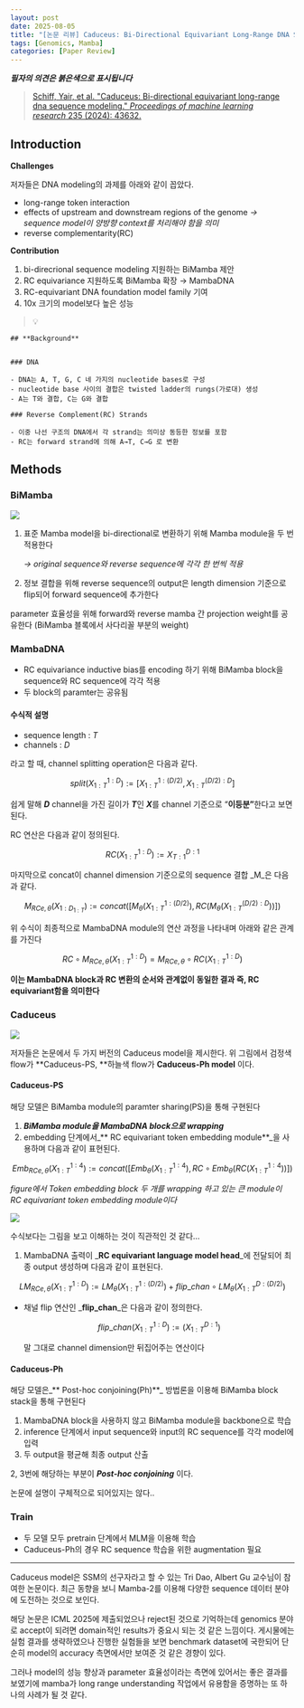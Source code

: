 ```yaml
---
layout: post
date: 2025-08-05
title: "[논문 리뷰] Caduceus: Bi-Directional Equivariant Long-Range DNA Sequence Modeling"
tags: [Genomics, Mamba]
categories: [Paper Review]
---
```


<span class="notion-red">_**필자의 의견은 붉은색으로 표시됩니다**_</span>


> [Schiff, Yair, et al. "Caduceus: Bi-directional equivariant long-range dna sequence modeling." ](https://pmc.ncbi.nlm.nih.gov/articles/PMC12189541/)[_Proceedings of machine learning research_](https://pmc.ncbi.nlm.nih.gov/articles/PMC12189541/)[ 235 (2024): 43632.](https://pmc.ncbi.nlm.nih.gov/articles/PMC12189541/)



## Introduction


**Challenges**


저자들은 DNA modeling의 과제를 아래와 같이 꼽았다.

- long-range token interaction
- effects of upstream and downstream regions of the genome 
_→ sequence model이 양방향 context를 처리해야 함을 의미_
- reverse complementarity(RC)

**Contribution**

1. bi-direcrional sequence modeling 지원하는 BiMamba 제안
1. RC equivariance 지원하도록 BiMamba 확장 → MambaDNA
1. RC-equivariant DNA foundation model family 기여
1. 10x 크기의 model보다 높은 성능

> 💡 


	## **Background**


	### DNA

	- DNA는 A, T, G, C 네 가지의 nucleotide bases로 구성
	- nucleotide base 사이의 결합은 twisted ladder의 rungs(가로대) 생성
	- A는 T와 결합, C는 G와 결합

	### Reverse Complement(RC) Strands

	- 이중 나선 구조의 DNA에서 각 strand는 의미상 동등한 정보를 포함
	- RC는 forward strand에 의해 A→T, C→G 로 변환


## Methods



### BiMamba


![](https://prod-files-secure.s3.us-west-2.amazonaws.com/542b861c-36a8-4051-84e5-8804b6728dba/2c247d59-7815-4980-99f0-8f0d21f445a7/image.png?X-Amz-Algorithm=AWS4-HMAC-SHA256&X-Amz-Content-Sha256=UNSIGNED-PAYLOAD&X-Amz-Credential=ASIAZI2LB4666WVWZFVA%2F20251005%2Fus-west-2%2Fs3%2Faws4_request&X-Amz-Date=20251005T131323Z&X-Amz-Expires=3600&X-Amz-Security-Token=IQoJb3JpZ2luX2VjENz%2F%2F%2F%2F%2F%2F%2F%2F%2F%2FwEaCXVzLXdlc3QtMiJIMEYCIQD1l9PqaFAYEgM5Np%2FCaNI5CfGqEfGFJ1o833SHupODuAIhAMGRhvHGHj%2BTjMWM420xSf%2FhtEa39PCgeo%2FAJuvSdlQCKv8DCHQQABoMNjM3NDIzMTgzODA1Igw9eqBxVH7mc0Q%2Fm1Mq3APVykNolr%2B9WcRezBRkTqOqb7nJwW4ojsCkTdZ%2FI70CUe8ST6Gy4FTuWeeZZs%2B%2BV9OcoHLNz4UjCxlQIVjwfs%2BIhsk3HCTh4ccXLJ05YN%2Fx%2B7QDVUhumWtHYPk94fPyJwxBRnHw9xzyE660O9da8KXkY80QDnuZdmX1Lot1ALkU2oOXVOT0rWtikzJsD9A0ZC%2BlgS3wf72%2F9ovGe3tUnAnBecA9RbUo6Fifi80EQao9Aqp%2BVDvXIB9kbH3IkG%2B9e2OkVHv3lcozwMiLVdzyYiZvD%2BPyARNj6wGqhtMx5yKE9GQNQ9VoXupeqeVpay7EuBoal4wVBTeA1omB2amQWHKCwRjBkuODKIKrZzgQtGb7qRniFoY336IZcbcLKLPx9E%2FYvizbQmwSOV6YAFqFRTPhjsg8pfGtDO%2FHhdnNXkcNnTvxIV4KScWoVLYQzFeSwGu6GUFAQ%2FK5qRuCd6JasjlIfKoLmTTd5jvPHhUt23pz7dHJXSnQpduru51knCp1qdGZLxPUlrJmGJwKU71aThYCSduJbjiP2pwUrTSb7%2BWJThlMkluY8G1MlrZnU%2BTDZajkhHmq%2Fh%2B6MRVdnoaMwVhZQMDWeeaq7NQW14utqURMP9FgXFPVY933EcvsKTDlqInHBjqkAchFmkcbkGCmbODi3%2B3BFNVG64EmwQGvkQhcdFeDVR9xAnbdOA%2FxaDe4w4o%2FwygK9vzZUb0lpqNiaNKf7doEcOGhxLSC33i%2FnABfJ7iQQcYgiLedYjMcRlV7B56TZVbeT02AH9t99nI4NtIEQZk0wqUI8qm4q54eeDhI3fZJ%2Bf%2BoJNvttTg%2FKoqX1uHEj4SdJFnu5ws5yQpv9D8W5DfxN0kHtlbw&X-Amz-Signature=68cd21fec5835d7f042e00c19a83a2c8277b5ba30f9dc86d6145480b4aef8582&X-Amz-SignedHeaders=host&x-amz-checksum-mode=ENABLED&x-id=GetObject)

1. 표준 Mamba model을 bi-directional로 변환하기 위해 Mamba module을 두 번 적용한다

	_→ original sequence와 reverse sequence에 각각 한 번씩 적용_

1. 정보 결합을 위해 reverse sequence의 output은 length dimension 기준으로 flip되어 forward sequence에 추가한다

parameter 효율성을 위해 forward와 reverse mamba 간 projection weight를 공유한다 (BiMamba 블록에서 사다리꼴 부분의 weight)



### MambaDNA

- RC equivariance inductive bias를 encoding 하기 위해 BiMamba block을 sequence와 RC sequence에 각각 적용
- 두 block의 paramter는 공유됨


#### 수식적 설명

- sequence length : _T_
- channels : _D_

라고 할 때,  channel splitting operation은 다음과 같다.


$$
split(X^{1:D}_{1:T}):=[X^{1:(D/2)}_{1:T},X^{(D/2):D}_{1:T}]
$$


<span class="notion-red">쉽게 말해 </span><span class="notion-red">_**D**_</span><span class="notion-red"> channel을 가진 길이가 </span><span class="notion-red">_**T**_</span><span class="notion-red">인 </span><span class="notion-red">_**X**_</span><span class="notion-red">를 channel 기준으로 “</span><span class="notion-red">**이등분”**</span><span class="notion-red">한다고 보면 된다.</span>


RC 연산은 다음과 같이 정의된다.


$$
RC(X^{1:D}_{1:T}):=X^{D:1}_{T:1}
$$


마지막으로 concat이 channel dimension 기준으로의 sequence 결합 _M_은 다음과 같다.


$$
M_{RCe,\theta}(X_{1:D_{1:T}}):=concat([M_{\theta}(X^{1:(D/2)}_{1:T}),RC(M_{\theta}(X^{(D/2):D}_{1:T}))])
$$


위 수식이 최종적으로 MambaDNA module의 연산 과정을 나타내며 아래와 같은 관계를 가진다


$$
RC\circ M_{RCe,\theta}(X^{1:D}_{1:T}) = M_{RCe,\theta} \circ RC(X^{1:D}_{1:T})
$$


**이는 MambaDNA block과 RC 변환의 순서와 관계없이 동일한 결과 즉, RC equivariant함을 의미한다**



### Caduceus


![](https://prod-files-secure.s3.us-west-2.amazonaws.com/542b861c-36a8-4051-84e5-8804b6728dba/f94a60d7-8145-473b-aef9-7c68d3ec604a/image.png?X-Amz-Algorithm=AWS4-HMAC-SHA256&X-Amz-Content-Sha256=UNSIGNED-PAYLOAD&X-Amz-Credential=ASIAZI2LB4666WVWZFVA%2F20251005%2Fus-west-2%2Fs3%2Faws4_request&X-Amz-Date=20251005T131323Z&X-Amz-Expires=3600&X-Amz-Security-Token=IQoJb3JpZ2luX2VjENz%2F%2F%2F%2F%2F%2F%2F%2F%2F%2FwEaCXVzLXdlc3QtMiJIMEYCIQD1l9PqaFAYEgM5Np%2FCaNI5CfGqEfGFJ1o833SHupODuAIhAMGRhvHGHj%2BTjMWM420xSf%2FhtEa39PCgeo%2FAJuvSdlQCKv8DCHQQABoMNjM3NDIzMTgzODA1Igw9eqBxVH7mc0Q%2Fm1Mq3APVykNolr%2B9WcRezBRkTqOqb7nJwW4ojsCkTdZ%2FI70CUe8ST6Gy4FTuWeeZZs%2B%2BV9OcoHLNz4UjCxlQIVjwfs%2BIhsk3HCTh4ccXLJ05YN%2Fx%2B7QDVUhumWtHYPk94fPyJwxBRnHw9xzyE660O9da8KXkY80QDnuZdmX1Lot1ALkU2oOXVOT0rWtikzJsD9A0ZC%2BlgS3wf72%2F9ovGe3tUnAnBecA9RbUo6Fifi80EQao9Aqp%2BVDvXIB9kbH3IkG%2B9e2OkVHv3lcozwMiLVdzyYiZvD%2BPyARNj6wGqhtMx5yKE9GQNQ9VoXupeqeVpay7EuBoal4wVBTeA1omB2amQWHKCwRjBkuODKIKrZzgQtGb7qRniFoY336IZcbcLKLPx9E%2FYvizbQmwSOV6YAFqFRTPhjsg8pfGtDO%2FHhdnNXkcNnTvxIV4KScWoVLYQzFeSwGu6GUFAQ%2FK5qRuCd6JasjlIfKoLmTTd5jvPHhUt23pz7dHJXSnQpduru51knCp1qdGZLxPUlrJmGJwKU71aThYCSduJbjiP2pwUrTSb7%2BWJThlMkluY8G1MlrZnU%2BTDZajkhHmq%2Fh%2B6MRVdnoaMwVhZQMDWeeaq7NQW14utqURMP9FgXFPVY933EcvsKTDlqInHBjqkAchFmkcbkGCmbODi3%2B3BFNVG64EmwQGvkQhcdFeDVR9xAnbdOA%2FxaDe4w4o%2FwygK9vzZUb0lpqNiaNKf7doEcOGhxLSC33i%2FnABfJ7iQQcYgiLedYjMcRlV7B56TZVbeT02AH9t99nI4NtIEQZk0wqUI8qm4q54eeDhI3fZJ%2Bf%2BoJNvttTg%2FKoqX1uHEj4SdJFnu5ws5yQpv9D8W5DfxN0kHtlbw&X-Amz-Signature=2cb331415d1ad9064ed71f81dbf750c29bf737109d0dbdad12eed3cb8f003c86&X-Amz-SignedHeaders=host&x-amz-checksum-mode=ENABLED&x-id=GetObject)


저자들은 논문에서 두 가지 버전의 Caduceus model을 제시한다. 위 그림에서 검정색 flow가 **Caduceus-PS, **하늘색 flow가 **Caduceus-Ph model** 이다.



#### Caduceus-PS


해당 모델은 BiMamba module의 paramter sharing(PS)을 통해 구현된다

1. _**BiMamba module을 MambaDNA block으로 wrapping**_
1. embedding 단계에서_** RC equivariant token embedding module**_을 사용하며 다음과 같이 표현된다.

$$
Emb_{RCe,\theta}(X^{1:4}_{1:T}):=concat([Emb_{\theta}(X^{1:4}_{1:T}),RC \circ Emb_{\theta}(RC(X^{1:4}_{1:T}))])
$$


_figure에서 Token embedding block 두 개를 wrapping 하고 있는 큰 module이 RC equivariant token embedding module이다_


![](https://prod-files-secure.s3.us-west-2.amazonaws.com/542b861c-36a8-4051-84e5-8804b6728dba/b175e4da-71eb-4e91-8c23-a06dabe673c9/image.png?X-Amz-Algorithm=AWS4-HMAC-SHA256&X-Amz-Content-Sha256=UNSIGNED-PAYLOAD&X-Amz-Credential=ASIAZI2LB4666WVWZFVA%2F20251005%2Fus-west-2%2Fs3%2Faws4_request&X-Amz-Date=20251005T131323Z&X-Amz-Expires=3600&X-Amz-Security-Token=IQoJb3JpZ2luX2VjENz%2F%2F%2F%2F%2F%2F%2F%2F%2F%2FwEaCXVzLXdlc3QtMiJIMEYCIQD1l9PqaFAYEgM5Np%2FCaNI5CfGqEfGFJ1o833SHupODuAIhAMGRhvHGHj%2BTjMWM420xSf%2FhtEa39PCgeo%2FAJuvSdlQCKv8DCHQQABoMNjM3NDIzMTgzODA1Igw9eqBxVH7mc0Q%2Fm1Mq3APVykNolr%2B9WcRezBRkTqOqb7nJwW4ojsCkTdZ%2FI70CUe8ST6Gy4FTuWeeZZs%2B%2BV9OcoHLNz4UjCxlQIVjwfs%2BIhsk3HCTh4ccXLJ05YN%2Fx%2B7QDVUhumWtHYPk94fPyJwxBRnHw9xzyE660O9da8KXkY80QDnuZdmX1Lot1ALkU2oOXVOT0rWtikzJsD9A0ZC%2BlgS3wf72%2F9ovGe3tUnAnBecA9RbUo6Fifi80EQao9Aqp%2BVDvXIB9kbH3IkG%2B9e2OkVHv3lcozwMiLVdzyYiZvD%2BPyARNj6wGqhtMx5yKE9GQNQ9VoXupeqeVpay7EuBoal4wVBTeA1omB2amQWHKCwRjBkuODKIKrZzgQtGb7qRniFoY336IZcbcLKLPx9E%2FYvizbQmwSOV6YAFqFRTPhjsg8pfGtDO%2FHhdnNXkcNnTvxIV4KScWoVLYQzFeSwGu6GUFAQ%2FK5qRuCd6JasjlIfKoLmTTd5jvPHhUt23pz7dHJXSnQpduru51knCp1qdGZLxPUlrJmGJwKU71aThYCSduJbjiP2pwUrTSb7%2BWJThlMkluY8G1MlrZnU%2BTDZajkhHmq%2Fh%2B6MRVdnoaMwVhZQMDWeeaq7NQW14utqURMP9FgXFPVY933EcvsKTDlqInHBjqkAchFmkcbkGCmbODi3%2B3BFNVG64EmwQGvkQhcdFeDVR9xAnbdOA%2FxaDe4w4o%2FwygK9vzZUb0lpqNiaNKf7doEcOGhxLSC33i%2FnABfJ7iQQcYgiLedYjMcRlV7B56TZVbeT02AH9t99nI4NtIEQZk0wqUI8qm4q54eeDhI3fZJ%2Bf%2BoJNvttTg%2FKoqX1uHEj4SdJFnu5ws5yQpv9D8W5DfxN0kHtlbw&X-Amz-Signature=e8711edc2dd2102cb702f36080dd4f19ae1d58812bdc34f25cfd706effbc1729&X-Amz-SignedHeaders=host&x-amz-checksum-mode=ENABLED&x-id=GetObject)


<span class="notion-red">수식보다는 그림을 보고 이해하는 것이 직관적인 것 같다…</span>

1. MambaDNA 출력이 _**RC equivariant language model head**_에 전달되어 최종 output 생성하며 다음과 같이 표현된다.

$$
LM_{RCe,\theta}(X^{1:D}_{1:T}):= LM_{\theta}(X^{1:(D/2)}_{1:T})+flip\_chan\circ LM_{\theta}(X^{D:(D/2)}_{1:T})
$$

- 채널 flip 연산인 _**flip\_chan**_은 다음과 같이 정의한다.

	$$
	flip\_chan(X^{1:D}_{1:T}):=(X^{D:1}_{1:T})
	$$


	말 그대로 channel dimension만 뒤집어주는 연산이다



#### Caduceus-Ph


해당 모델은_** Post-hoc conjoining(Ph)**_ 방법론을 이용해 BiMamba block stack을 통해 구현된다

1. MambaDNA block을 사용하지 않고 BiMamba module을 backbone으로 학습
1. inference 단계에서 input sequence와 input의 RC sequence를 각각 model에 입력
1. 두 output을 평균해 최종 output 산출

2, 3번에 해당하는 부분이 _**Post-hoc conjoining**_ 이다.


<span class="notion-red">논문에 설명이 구체적으로 되어있지는 않다..</span>



### Train

- 두 모델 모두 pretrain 단계에서 MLM을 이용해 학습
- Caduceus-Ph의 경우 RC sequence 학습을 위한 augmentation 필요

---


<span class="notion-red">Caduceus model은 SSM의 선구자라고 할 수 있는 Tri Dao, Albert Gu 교수님이 참여한 논문이다. 최근 동향을 보니 Mamba-2를 이용해 다양한 sequence 데이터 분야에 도전하는 것으로 보인다.</span>


<span class="notion-red">해당 논문은 ICML 2025에 제출되었으나 reject된 것으로 기억하는데 genomics 분야로 accept이 되려면 domain적인 results가 중요시 되는 것 같은 느낌이다. 게시물에는 실험 결과를 생략하였으나 진행한 실험들을 보면 benchmark dataset에 국한되어 단순히 model의 accuracy 측면에서만 보여준 것 같은 경향이 있다.</span>


<span class="notion-red">그러나 model의 성능 향상과 parameter 효율성이라는 측면에 있어서는 좋은 결과를 보였기에 mamba가 long range understanding 작업에서 유용함을 증명하는 또 하나의 사례가 될 것 같다.</span>

